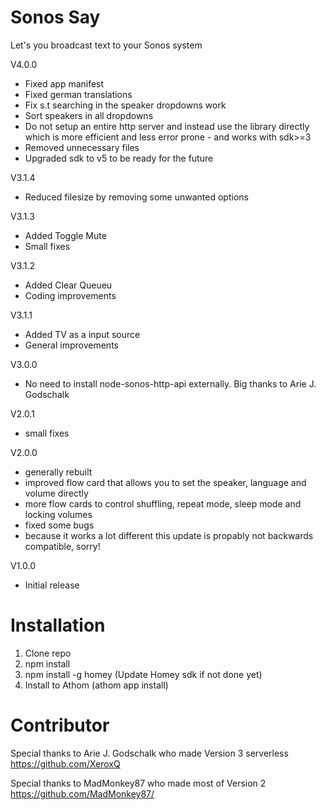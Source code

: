 # Sonos Say

Let's you broadcast text to your Sonos system

V4.0.0
* Fixed app manifest
* Fixed german translations
* Fix s.t searching in the speaker dropdowns work
* Sort speakers in all dropdowns
* Do not setup an entire http server and instead use the library directly which is more efficient and less error prone - and works with sdk>=3
* Removed unnecessary files
* Upgraded sdk to v5 to be ready for the future

V3.1.4
* Reduced filesize by removing some unwanted options

V3.1.3
* Added Toggle Mute
* Small fixes

V3.1.2
* Added Clear Queueu
* Coding improvements

V3.1.1
* Added TV as a input source
* General improvements

V3.0.0
* No need to install node-sonos-http-api externally. Big thanks to Arie J. Godschalk

V2.0.1
* small fixes

V2.0.0
* generally rebuilt
* improved flow card that allows you to set the speaker, language and volume directly
* more flow cards to control shuffling, repeat mode, sleep mode and locking volumes
* fixed some bugs
* because it works a lot different this update is propably not backwards compatible, sorry!

V1.0.0
* Initial release


# Installation
1. Clone repo
2. npm install
3. npm install -g homey (Update Homey sdk if not done yet)
4. Install to Athom (athom app install)

# Contributor
Special thanks to Arie J. Godschalk who made Version 3 serverless
https://github.com/XeroxQ

Special thanks to MadMonkey87 who made most of Version 2
https://github.com/MadMonkey87/
